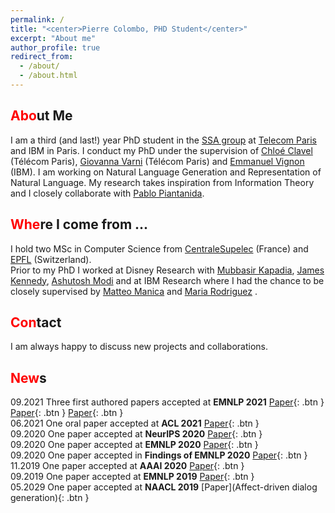 ```yaml
---
permalink: /
title: "<center>Pierre Colombo, PHD Student</center>"
excerpt: "About me"
author_profile: true
redirect_from: 
  - /about/
  - /about.html
---
```


<span style="color:red">Abo</span>ut Me
------
I am a third (and last!) year PhD student in the [SSA group](http://www.tsi.telecom-paristech.fr/ssa/) at [Telecom Paris](https://www.telecom-paris.fr/?gclid=CjwKCAiAsIDxBRAsEiwAV76N89LYpkw3jL-RpHJRYMKXNca6sT3YVTEluBSXak3h9QT1rJ1CXr3DuBoC2LUQAvD_BwE) and IBM in Paris.
I conduct my PhD under the supervision of [Chloé Clavel](https://clavel.wp.imt.fr/) (Télécom Paris), [Giovanna Varni](https://sites.google.com/site/gvarnisite/home) (Télécom Paris) and [Emmanuel Vignon](https://www.linkedin.com/in/emmanuelvignon/?locale=fr_FR) (IBM). I am working on Natural Language Generation and Representation of Natural Language. My research takes inspiration from Information Theory and I closely collaborate with [Pablo Piantanida](https://scholar.google.com/citations?user=QyBEFv0AAAAJ&hl=fr). 
 
<span style="color:red">Whe</span>re I come from ...
------
I hold two MSc in Computer Science from [CentraleSupelec](https://www.centralesupelec.fr/) (France) and [EPFL](https://www.epfl.ch/fr/) (Switzerland). <br>
Prior to my PhD I worked at Disney Research with [Mubbasir Kapadia](https://www.cs.rutgers.edu/people/professors/details/mubbasir-kapadia), [James Kennedy](https://james-kennedy.github.io/), [Ashutosh Modi](https://ashutosh-modi.github.io/) and at IBM Research where I had the chance to be closely supervised by [Matteo Manica](https://researcher.watson.ibm.com/researcher/view.php?person=zurich-TTE) and [Maria Rodriguez](https://researcher.watson.ibm.com/researcher/view.php?person=zurich-MRM) .

<span style="color:red">Con</span>tact
------
I am always happy to discuss new projects and collaborations.


<span style="color:red">New</span>s
------

<i class="fas fa-book" href="https://cdnjs.cloudflare.com/ajax/libs/font-awesome/4.7.0/css/font-awesome.min.css"></i>
09.2021 Three first authored papers accepted at **EMNLP 2021** [Paper](https://arxiv.org/abs/2109.00922){: .btn } [Paper](https://arxiv.org/abs/2108.12465){: .btn } [Paper](https://arxiv.org/abs/2108.12463){: .btn } <br>
06.2021 One oral paper accepted at **ACL 2021** [Paper](https://arxiv.org/abs/2105.02685){: .btn }  <br>
09.2020 One paper accepted at **NeurIPS 2020** [Paper](https://arxiv.org/abs/2003.11593){: .btn } <br>
09.2020 One paper accepted at **EMNLP 2020** [Paper](https://arxiv.org/abs/2009.11340){: .btn }  <br>
09.2020 One paper accepted in **Findings of EMNLP 2020** [Paper](https://arxiv.org/abs/2009.11152){: .btn } <br>
11.2019 One paper accepted at **AAAI 2020** [Paper](https://arxiv.org/abs/2002.08801){: .btn } <br>
09.2019 One paper accepted at **EMNLP 2019** [Paper](https://arxiv.org/pdf/1908.11216.pdf){: .btn }  <br>
05.2029 One paper accepted at **NAACL 2019** [Paper](Affect-driven dialog generation){: .btn }  <br>



